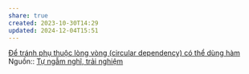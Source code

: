 ```yaml
---
share: true
created: 2023-10-30T14:29
updated: 2024-12-04T15:51
---
```

[Để tránh phụ thuộc lòng vòng (circular dependency) có thể dùng hàm](./%C4%90%E1%BB%83%20tr%C3%A1nh%20ph%E1%BB%A5%20thu%E1%BB%99c%20l%C3%B2ng%20v%C3%B2ng%20(circular%20dependency)%20c%C3%B3%20th%E1%BB%83%20d%C3%B9ng%20h%C3%A0m.md)
Nguồn:: [Tự ngẫm nghĩ, trải nghiệm](../../../%CE%9E%20Ngu%E1%BB%93n%20v%C3%A0%20t%C3%A0i%20nguy%C3%AAn%20h%E1%BB%97%20tr%E1%BB%A3/%CE%9E%20Ngu%E1%BB%93n/T%E1%BB%B1%20ng%E1%BA%ABm%20ngh%C4%A9,%20tr%E1%BA%A3i%20nghi%E1%BB%87m.md)

